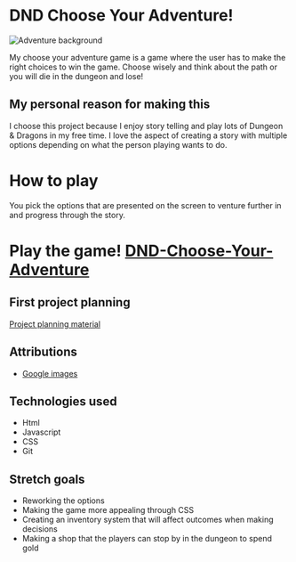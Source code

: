 # DND Choose Your Adventure!
![Adventure background](https://cdn1.epicgames.com/ue/product/Screenshot/Door6-1920x1080-53f0b84a2c5d0301a48a41ffca467dd2.png?resize=1&w=1920)

My choose your adventure game is a game where the user has to make the right choices to win the game. Choose wisely and think about the path or you will die in the dungeon and lose! 

## My personal reason for making this
I choose this project because I enjoy story telling and play lots of Dungeon & Dragons in my free time. I love the aspect of creating a story with multiple options depending on what the person playing wants to do.

# How to play
You pick the options that are presented on the screen to venture further in and progress through the story.

# Play the game! [DND-Choose-Your-Adventure](https://zenox2003.github.io/DND-Choose-Your-Adventure/)

## First project planning 
[Project planning material](https://docs.google.com/document/d/15MZs_xAvfDJeuWONbSkgV2hv5O_3T2mtGwqfdl2jN1c/edit)

## Attributions
- [Google images](https://images.google.com/)

## Technologies used
- Html
- Javascript
- CSS
- Git

## Stretch goals
* Reworking the options
* Making the game more appealing through CSS
* Creating an inventory system that will affect outcomes when making decisions
* Making a shop that the players can stop by in the dungeon to spend gold
